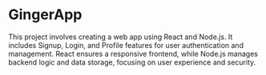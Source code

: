 # GingerApp
This project involves creating a web app using React and Node.js. It includes Signup, Login, and Profile features for user authentication and management. React ensures a responsive frontend, while Node.js manages backend logic and data storage, focusing on user experience and security.
